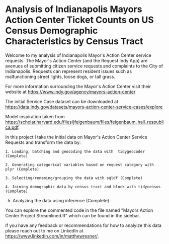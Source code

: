 # Analysis of Indianapolis Mayors Action Center Ticket Counts on US Census Demographic Characteristics by Census Tract

Welcome to my analysis of Indianapolis Mayor's Action Center service requests. The Mayor's Action Center (and the Request Indy App) are avenues of submitting citizen service requests and complaints to the City of Indianapolis. Requests can represent resident issues such as malfunctioning street lights, loose dogs, or tall grass. 

For more information surrounding the Mayor's Action Center visit their website at https://www.indy.gov/agency/mayors-action-center

The initial Service Case dataset can be downloaded at https://data.indy.gov/datasets/mayors-action-center-service-cases/explore

Model inspiration taken from https://scholar.harvard.edu/files/jfeigenbaum/files/feigenbaum_hall_respublica.pdf. 

In this project I take the initial data on Mayor's Action Center Service Requests and transform the data by:

	1. Loading, batching and geocoding the data with  tidygeocoder (Complete)
 
	2. Generating categorical variables based on request category with plyr (Complete)
 
	3. Selecting/renaming/grouping the data with sqldf (Complete)
 
	4. Joining demographic data by census tract and block with tidycensus (Complete)
 
  5. Analyzing the data using inference (Complete)
   

You can explore the commented code in the file named "Mayors Action Center Project Streamlined.R" which can be found in the sidebar. 

If you have any feedback or recommendations for how to analyize this data please reach out to me on LinkedIn at https://www.linkedin.com/in/matthewresner/.
